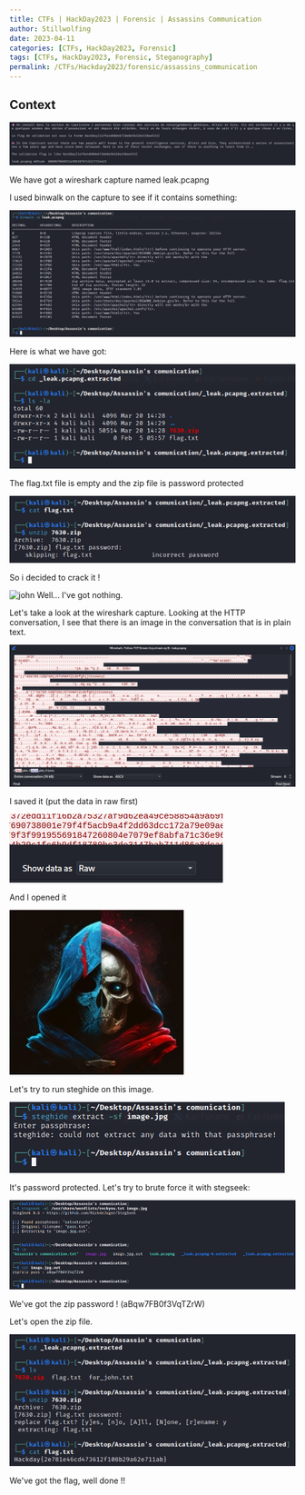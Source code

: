 ```yaml
---
title: CTFs | HackDay2023 | Forensic | Assassins Communication
author: Stillwolfing
date: 2023-04-11
categories: [CTFs, HackDay2023, Forensic]
tags: [CTFs, HackDay2023, Forensic, Steganography]
permalink: /CTFs/Hackday2023/forensic/assassins_communication
---
```


## Context

![context](/assets/img/CTFs/Hackday2023/forensic/assassins_communication/context.png)

We have got a wireshark capture named leak.pcapng

I used binwalk on the capture to see if it contains something:

![binwalk](/assets/img/CTFs/Hackday2023/forensic/assassins_communication/binwalk.png)

Here is what we have got:

![binwalk_result](/assets/img/CTFs/Hackday2023/forensic/assassins_communication/binwalk_result.png)

The flag.txt file is empty and the zip file is password protected

![binwalk_result2](/assets/img/CTFs/Hackday2023/forensic/assassins_communication/binwalk_result2.png)

So i decided to crack it !

![john](/assets/img/CTFs/Hackday2023/forensic/assassins_communication/ohn.png)
Well... I've got nothing.

Let's take a look at the wireshark capture.
Looking at the HTTP conversation, I see that there is an image in the conversation that is in plain text.

![wireshark](/assets/img/CTFs/Hackday2023/forensic/assassins_communication/wireshark.png)

I saved it (put the data in raw first)

![raw](/assets/img/CTFs/Hackday2023/forensic/assassins_communication/raw.png)

And I opened it

![image](/assets/img/CTFs/Hackday2023/forensic/assassins_communication/image.jpg)

Let's try to run steghide on this image.

![steghide](/assets/img/CTFs/Hackday2023/forensic/assassins_communication/steghide.png)

It's password protected. Let's try to brute force it with stegseek:

![stegseek](/assets/img/CTFs/Hackday2023/forensic/assassins_communication/stegseek.png)

We've got the zip password ! (aBqw7FB0f3VqTZrW)

Let's open the zip file.

![flag](/assets/img/CTFs/Hackday2023/forensic/assassins_communication/flag.png)

We've got the flag, well done !!
